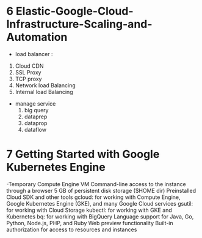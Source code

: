 # 6 Elastic-Google-Cloud-Infrastructure-Scaling-and-Automation
- load balancer : 
1. Cloud CDN
2. SSL Proxy
3. TCP proxy
4. Network load Balancing
5. Internal load Balancing

- manage service
  1. big query
  2. dataprep
  3. dataprop
  4. dataflow
# 7 Getting Started with Google Kubernetes Engine
-Temporary Compute Engine VM
Command-line access to the instance through a browser
5 GB of persistent disk storage ($HOME dir)
Preinstalled Cloud SDK and other tools
gcloud: for working with Compute Engine, Google Kubernetes Engine (GKE), and many Google Cloud services
gsutil: for working with Cloud Storage
kubectl: for working with GKE and Kubernetes
bq: for working with BigQuery
Language support for Java, Go, Python, Node.js, PHP, and Ruby
Web preview functionality
Built-in authorization for access to resources and instances
